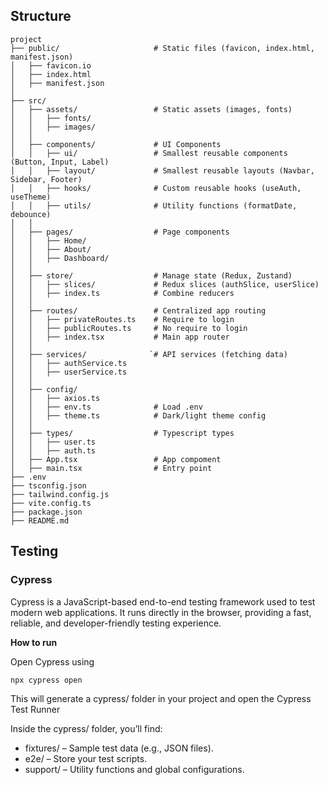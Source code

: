 ## Structure

```
project
├── public/                     # Static files (favicon, index.html, manifest.json)
│   ├── favicon.io
│   ├── index.html
│   ├── manifest.json
│   
├── src/
│   ├── assets/                 # Static assets (images, fonts)
│   │   ├── fonts/
│   │   ├── images/
│   │
│   ├── components/             # UI Components 
│   │   ├── ui/                 # Smallest reusable components (Button, Input, Label)
│   │   ├── layout/             # Smallest reusable layouts (Navbar, Sidebar, Footer)
│   │   ├── hooks/              # Custom reusable hooks (useAuth, useTheme)
│   │   ├── utils/              # Utility functions (formatDate, debounce)
│   │
│   ├── pages/                  # Page components
│   │   ├── Home/
│   │   ├── About/
│   │   ├── Dashboard/
│   │
│   ├── store/                  # Manage state (Redux, Zustand)
│   │   ├── slices/             # Redux slices (authSlice, userSlice)
│   │   ├── index.ts            # Combine reducers
│   │
│   ├── routes/                 # Centralized app routing
│   │   ├── privateRoutes.ts    # Require to login
│   │   ├── publicRoutes.ts     # No require to login
│   │   ├── index.tsx           # Main app router
│   │
│   ├── services/              `# API services (fetching data)
│   │   ├── authService.ts
│   │   ├── userService.ts
│   │
│   ├── config/
│   │   ├── axios.ts
│   │   ├── env.ts              # Load .env
│   │   ├── theme.ts            # Dark/light theme config
│   │
│   ├── types/                  # Typescript types
│   │   ├── user.ts
│   │   ├── auth.ts
│   ├── App.tsx                 # App compoment
│   ├── main.tsx                # Entry point
├── .env
├── tsconfig.json
├── tailwind.config.js
├── vite.config.ts
├── package.json
├── README.md
```

## Testing
### Cypress

Cypress is a JavaScript-based end-to-end testing framework used to test modern web applications. It runs directly in the browser, providing a fast, reliable, and developer-friendly testing experience.

**How to run**

Open Cypress using

```
npx cypress open
```

This will generate a cypress/ folder in your project and open the Cypress Test Runner

Inside the cypress/ folder, you’ll find:
- fixtures/ – Sample test data (e.g., JSON files).
- e2e/ – Store your test scripts.
- support/ – Utility functions and global configurations.